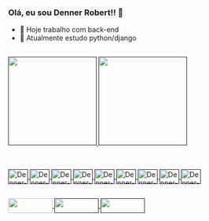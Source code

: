 ### Olá, eu sou Denner Robert!! 👋


- 🔭 Hoje trabalho com back-end
- 🌱 Atualmente estudo python/django
##


<!--
**DennerRobert/DennerRobert** is a ✨ _special_ ✨ repository because its `README.md` (this file) appears on your GitHub profile.

Here are some ideas to get you started:

- 👯 I’m looking to collaborate on ...
- 🤔 I’m looking for help with ...
- 💬 Ask me about ...
- 📫 How to reach me: ...
- 😄 Pronouns: ...
- ⚡ Fun fact: ...


height="180em"
height="30%" width="50%"
-->


<div>
 <a href="">

 <img height="180em" src="https://github-readme-stats.vercel.app/api?username=DennerRobert&show_icons=true&theme=chartreuse-dark"/>
 <img height="180em" src="https://github-readme-stats.vercel.app/api/top-langs/?username=DennerRobert&layout=compact&theme=chartreuse-dark"/>
</div>

##
  
<div style="display: inline_block"><br>
 <img align="center" alt="Denner-pytohn" height="30" width="40" src="https://cdn.jsdelivr.net/gh/devicons/devicon/icons/python/python-original.svg">
 <img align="center" alt="Denner-pytohn" height="30" width="40" src="https://cdn.jsdelivr.net/gh/devicons/devicon/icons/django/django-plain.svg">
 <img align="center" alt="Denner-pytohn" height="30" width="40" src="https://cdn.jsdelivr.net/gh/devicons/devicon/icons/postgresql/postgresql-original.svg">
 <img align="center" alt="Denner-pytohn" height="30" width="40" src="https://cdn.jsdelivr.net/gh/devicons/devicon/icons/html5/html5-original.svg">
 <img align="center" alt="Denner-pytohn" height="30" width="40" src="https://cdn.jsdelivr.net/gh/devicons/devicon/icons/css3/css3-original.svg">
 <img align="center" alt="Denner-pytohn" height="30" width="40" src="https://cdn.jsdelivr.net/gh/devicons/devicon/icons/jquery/jquery-original.svg">
 <img align="center" alt="Denner-pytohn" height="30" width="40" src="https://cdn.jsdelivr.net/gh/devicons/devicon/icons/bootstrap/bootstrap-original.svg">
 <img align="center" alt="Denner-pytohn" height="30" width="40" src="https://cdn.jsdelivr.net/gh/devicons/devicon/icons/git/git-original.svg">
 <img align="center" alt="Denner-pytohn" height="30" width="40" src="https://cdn.jsdelivr.net/gh/devicons/devicon/icons/bitbucket/bitbucket-original.svg">
</div>
  
##

<div>
 <a href="mailto:dennerrobert94@gmail.com"><img align="center" height="30" width="90" src="https://img.shields.io/badge/Gmail-D14836?style=for-the-badge&logo=gmail&logoColor=white" target="_blank">
 <a href=""><img align="center" height="30" width="90" src="https://img.shields.io/badge/Telegram-2CA5E0?style=for-the-badge&logo=telegram&logoColor=white" target="_blank">
 <a href=""><img align="center" height="30" width="90" src="https://img.shields.io/badge/LinkedIn-0077B5?style=for-the-badge&logo=linkedin&logoColor=white" target="_blank">
		
</div>

 
